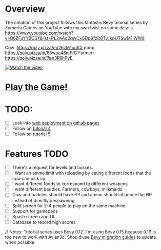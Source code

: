 # Overview
The creation of this project follows this fantastic Bevy tutorial series by Zymertu Games on YouTube with my own twist on some details. https://www.youtube.com/watch?v=B6ZFuYYZCSY&list=PL2wAo2qwCxGDp9fzBOTy_kpUTSwM1iWWd

Cow: https://poly.pizza/m/26zM1outCr
poop: https://poly.pizza/m/65wuu48mFfG
Farmer: https://poly.pizza/m/7pn3R6hPvE

[![Watch the video](https://img.youtube.com/vi/sQdrIU8EIwE/hqdefault.jpg)](https://youtu.be/sQdrIU8EIwE)

# [Play the Game!](https://alpacasweater.github.io/heifer_havoc/)


# TODO: 
- [ ] Look into [web deployment on github pages](https://bevy-cheatbook.github.io/platforms/wasm.html)
- [ ] Follow on [tutorial 4](https://youtu.be/pm4LLMsKJQg?si=9BDM8LHQ_XFKPQ4l)
- [ ] Follow on [tutorial 5](https://www.youtube.com/watch?v=mSuQ-dQSxys)

# Features TODO
- [ ] There's a request for levels and bosses.
- [ ] I Want an ammo limit with reloading by eating different foods that the cow can pick up.
- [ ] I want different foods to correspond to different weapons
- [ ] I want different baddies. Farmers, cowboys, milkmaids
- [ ] Cow and baddies should have HP and ammo should influence the HP instead of directly despawning.
- [ ] Split screen for 2-4 people to play on the same machine
- [ ] Support for gamepads
- [ ] Spash screen and UI
- [ ] Database to record high scores

// Notes:
Tutorial series uses Bevy 0.12. I'm using Bevy 0.15 because 0.16 is too new to work with Avian3d. Should use [Bevy migration guides](https://bevyengine.org/learn/migration-guides/introduction) to update when possible.

